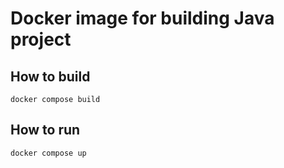# Docker image for building Java project

## How to build

```
docker compose build
```

## How to run

```
docker compose up
```
